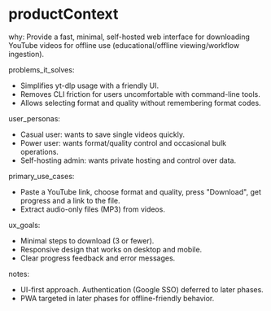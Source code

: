 # productContext

why: Provide a fast, minimal, self-hosted web interface for downloading YouTube videos for offline use (educational/offline viewing/workflow ingestion).

problems_it_solves:
- Simplifies yt-dlp usage with a friendly UI.
- Removes CLI friction for users uncomfortable with command-line tools.
- Allows selecting format and quality without remembering format codes.

user_personas:
- Casual user: wants to save single videos quickly.
- Power user: wants format/quality control and occasional bulk operations.
- Self-hosting admin: wants private hosting and control over data.

primary_use_cases:
- Paste a YouTube link, choose format and quality, press "Download", get progress and a link to the file.
- Extract audio-only files (MP3) from videos.

ux_goals:
- Minimal steps to download (3 or fewer).
- Responsive design that works on desktop and mobile.
- Clear progress feedback and error messages.

notes:
- UI-first approach. Authentication (Google SSO) deferred to later phases.
- PWA targeted in later phases for offline-friendly behavior.